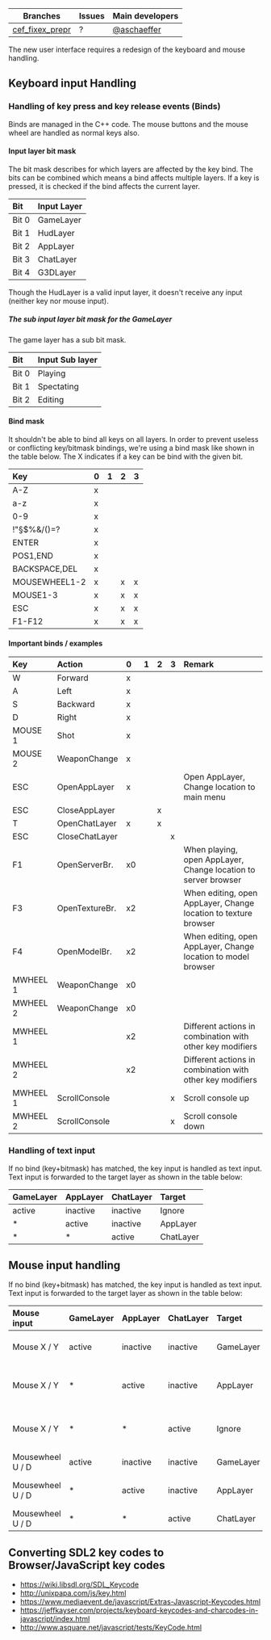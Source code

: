 Branches | Issues | Main developers
-------- | ------ | ---
[cef_fixex_prepr](/inexor-game/code/tree/cef_fixex_prepr) | ? | [@aschaeffer](/aschaeffer)

The new user interface requires a redesign of the keyboard and mouse handling.

## Keyboard input Handling

### Handling of key press and key release events (Binds)

Binds are managed in the C++ code. The mouse buttons and the mouse wheel are handled as normal keys also.

#### Input layer bit mask

The bit mask describes for which layers are affected by the key bind. The bits can be combined which means a bind affects multiple layers. If a key is pressed, it is checked if the bind affects the current layer.

| Bit           | Input Layer   |
|:------------- |:------------- |
| Bit 0         | GameLayer     |
| Bit 1         | HudLayer      |
| Bit 2         | AppLayer      |
| Bit 3         | ChatLayer     |
| Bit 4         | G3DLayer      |

Though the HudLayer is a valid input layer, it doesn't receive any input (neither key nor mouse input).

##### The sub input layer bit mask for the GameLayer

The game layer has a sub bit mask.

| Bit           | Input Sub layer     |
|:------------- |:------------------- |
| Bit 0         | Playing             |
| Bit 1         | Spectating          |
| Bit 2         | Editing             |

#### Bind mask

It shouldn't be able to bind all keys on all layers. In order to prevent useless or conflicting key/bitmask bindings, we're using a bind mask like shown in the table below. The X indicates if a key can be bind with the given bit.

| Key           | 0  | 1  | 2  | 3  |
|:------------- |:-- |:-- |:-- |:-- |
| A-Z           | x  |    |    |    |
| a-z           | x  |    |    |    |
| 0-9           | x  |    |    |    |
| !"§$%&/()=?   | x  |    |    |    |
| ENTER         | x  |    |    |    |
| POS1,END      | x  |    |    |    |
| BACKSPACE,DEL | x  |    |    |    |
| MOUSEWHEEL1-2 | x  |    | x  | x  |
| MOUSE1-3      | x  |    | x  | x  |
| ESC           | x  |    | x  | x  |
| F1-F12        | x  |    | x  | x  |

#### Important binds / examples

| Key      | Action         | 0  | 1  | 2  | 3  | Remark                                                    |
|:-------- |:-------------- |:-- |:-- |:-- |:-- |:--------------------------------------------------------- |
| W        | Forward        | x  |    |    |    |                                                           |
| A        | Left           | x  |    |    |    |                                                           |
| S        | Backward       | x  |    |    |    |                                                           |
| D        | Right          | x  |    |    |    |                                                           |
| MOUSE 1  | Shot           | x  |    |    |    |                                                           |
| MOUSE 2  | WeaponChange   | x  |    |    |    |                                                           |
| ESC      | OpenAppLayer   | x  |    |    |    | Open AppLayer, Change location to main menu               |
| ESC      | CloseAppLayer  |    |    | x  |    |                                                           |
| T        | OpenChatLayer  | x  |    | x  |    |                                                           |
| ESC      | CloseChatLayer |    |    |    | x  |                                                           |
| F1       | OpenServerBr.  | x0 |    |    |    | When playing, open AppLayer, Change location to server browser  |
| F3       | OpenTextureBr. | x2 |    |    |    | When editing, open AppLayer, Change location to texture browser |
| F4       | OpenModelBr.   | x2 |    |    |    | When editing, open AppLayer, Change location to model browser   |
| MWHEEL 1 | WeaponChange   | x0 |    |    |    |                                                           |
| MWHEEL 2 | WeaponChange   | x0 |    |    |    |                                                           |
| MWHEEL 1 |                | x2 |    |    |    | Different actions in combination with other key modifiers |
| MWHEEL 2 |                | x2 |    |    |    | Different actions in combination with other key modifiers |
| MWHEEL 1 | ScrollConsole  |    |    |    | x  | Scroll console up                                         |
| MWHEEL 2 | ScrollConsole  |    |    |    | x  | Scroll console down                                       |


### Handling of text input

If no bind (key+bitmask) has matched, the key input is handled as text input. Text input is forwarded to the target layer as shown in the table below:

| GameLayer | AppLayer | ChatLayer | Target        |
|:--------- |:-------- |:--------- |:------------- |
| active    | inactive | inactive  | Ignore        |
| *         | active   | inactive  | AppLayer      |
| *         | *        | active    | ChatLayer     |

## Mouse input handling

If no bind (key+bitmask) has matched, the key input is handled as text input. Text input is forwarded to the target layer as shown in the table below:

| Mouse input      | GameLayer | AppLayer | ChatLayer | Target        | Remarks                  |
|:---------------- |:--------- |:-------- |:--------- |:------------- |:------------------------ |
| Mouse X / Y      | active    | inactive | inactive  | GameLayer     | Rotates the player       |
| Mouse X / Y      | *         | active   | inactive  | AppLayer      | Move the mouse in the UI |
| Mouse X / Y      | *         | *        | active    | Ignore        | No mouse input in chat   |
| Mousewheel U / D | active    | inactive | inactive  | GameLayer     | Binds                    |
| Mousewheel U / D | *         | active   | inactive  | AppLayer      | Mouse wheel in the UI    |
| Mousewheel U / D | *         | *        | active    | ChatLayer     | Binds                    |

## Converting SDL2 key codes to Browser/JavaScript key codes

* https://wiki.libsdl.org/SDL_Keycode
* http://unixpapa.com/js/key.html
* https://www.mediaevent.de/javascript/Extras-Javascript-Keycodes.html
* https://jeffkayser.com/projects/keyboard-keycodes-and-charcodes-in-javascript/index.html
* http://www.asquare.net/javascript/tests/KeyCode.html
